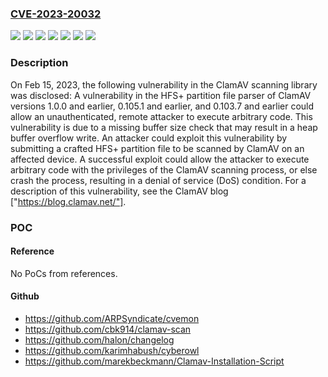 ### [CVE-2023-20032](https://cve.mitre.org/cgi-bin/cvename.cgi?name=CVE-2023-20032)
![](https://img.shields.io/static/v1?label=Product&message=Cisco%20AMP%20for%20Endpoints&color=blue)
![](https://img.shields.io/static/v1?label=Product&message=Cisco%20Secure%20Endpoint%20Private%20Cloud%20Administration%20Portal&color=blue)
![](https://img.shields.io/static/v1?label=Product&message=Cisco%20Web%20Security%20Appliance%20(WSA)&color=blue)
![](https://img.shields.io/static/v1?label=Version&message=%3D%2010.5.1-270%20&color=brighgreen)
![](https://img.shields.io/static/v1?label=Version&message=%3D%206.1.9%20&color=brighgreen)
![](https://img.shields.io/static/v1?label=Version&message=%3D%20N%2FA%20&color=brighgreen)
![](https://img.shields.io/static/v1?label=Vulnerability&message=n%2Fa&color=brighgreen)

### Description

On Feb 15, 2023, the following vulnerability in the ClamAV scanning library was disclosed: A vulnerability in the HFS+ partition file parser of ClamAV versions 1.0.0 and earlier, 0.105.1 and earlier, and 0.103.7 and earlier could allow an unauthenticated, remote attacker to execute arbitrary code. This vulnerability is due to a missing buffer size check that may result in a heap buffer overflow write. An attacker could exploit this vulnerability by submitting a crafted HFS+ partition file to be scanned by ClamAV on an affected device. A successful exploit could allow the attacker to execute arbitrary code with the privileges of the ClamAV scanning process, or else crash the process, resulting in a denial of service (DoS) condition. For a description of this vulnerability, see the ClamAV blog ["https://blog.clamav.net/"].

### POC

#### Reference
No PoCs from references.

#### Github
- https://github.com/ARPSyndicate/cvemon
- https://github.com/cbk914/clamav-scan
- https://github.com/halon/changelog
- https://github.com/karimhabush/cyberowl
- https://github.com/marekbeckmann/Clamav-Installation-Script

